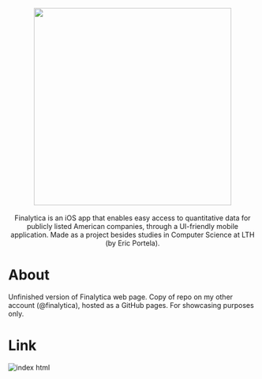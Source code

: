 <p align="center"> 
     <img src="https://user-images.githubusercontent.com/58792679/163328909-1c654f20-3c22-4881-b768-f7201c0270de.png" width="400">
     <br>
     <br>
     <a> Finalytica is an iOS app that enables easy access to quantitative data for publicly listed American companies, through a UI-friendly mobile        
     application. Made as a project besides studies in Computer Science at LTH (by Eric Portela). 
     </a>
</p>

# About
Unfinished version of Finalytica web page. Copy of repo on my other account (@finalytica), hosted as a GitHub pages. For showcasing purposes only.


# Link
<a href="finalytica.github.io"> </a>


![index html](https://user-images.githubusercontent.com/58792679/219814426-ffbcf49e-f037-49ad-bf82-7e876f9ce007.png)
